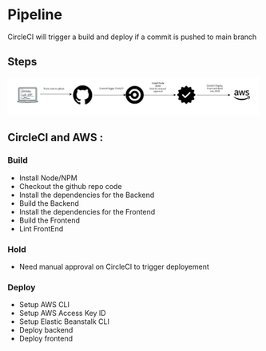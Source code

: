 # Pipeline

CircleCI will trigger a build and deploy if a commit is pushed to main branch

## Steps

![screenshot](screenshots/pipeline-schema.png)

## CircleCI and AWS :

### Build

- Install Node/NPM
- Checkout the github repo code
- Install the dependencies for the Backend
- Build the Backend
- Install the dependencies for the Frontend
- Build the Frontend
- Lint FrontEnd

### Hold

- Need manual approval on CircleCI to trigger deployement

### Deploy

- Setup AWS CLI
- Setup AWS Access Key ID
- Setup Elastic Beanstalk CLI
- Deploy backend
- Deploy frontend
